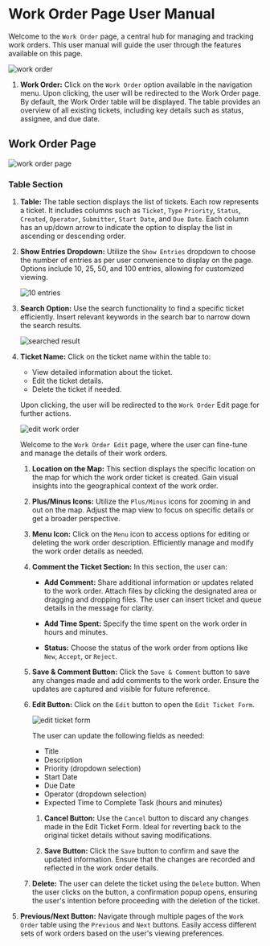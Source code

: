 # Work Order Page User Manual

Welcome to the `Work Order` page, a central hub for managing and tracking work orders. This user manual will guide the user through the features available on this page.

![work order](./img/work-order-1.png)

1. **Work Order:** Click on the `Work Order` option available in the navigation menu. Upon clicking, the user will be redirected to the Work Order page. By default, the Work Order table will be displayed. The table provides an overview of all existing tickets, including key details such as status, assignee, and due date.

## Work Order Page

![work order page](./img/work-order-2.png)

### Table Section

1. **Table:** The table section displays the list of tickets. Each row represents a ticket. It includes columns such as `Ticket`, `Type` `Priority`, `Status`, `Created`, `Operator`, `Submitter`, `Start Date`, and `Due Date`. Each column has an up/down arrow to indicate the option to display the list in ascending or descending order.

2. **Show Entries Dropdown:** Utilize the `Show Entries` dropdown to choose the number of entries as per user convenience to display on the page. Options include 10, 25, 50, and 100 entries, allowing for customized viewing.

    ![10 entries](./img/work-order-3.png)

3. **Search Option:** Use the search functionality to find a specific ticket efficiently. Insert relevant keywords in the search bar to narrow down the search results.

    ![searched result](./img/work-order-4.png)

4. **Ticket Name:** Click on the ticket name within the table to:

    - View detailed information about the ticket.
    - Edit the ticket details.
    - Delete the ticket if needed.

    Upon clicking, the user will be redirected to the `Work Order` Edit page for further actions.

    ![edit work order](./img/work-order-5.png)

    Welcome to the `Work Order Edit` page, where the user can fine-tune and manage the details of their work orders.

    1. **Location on the Map:** This section displays the specific location on the map for which the work order ticket is created. Gain visual insights into the geographical context of the work order.
    2. **Plus/Minus Icons:** Utilize the `Plus/Minus` icons for zooming in and out on the map. Adjust the map view to focus on specific details or get a broader perspective.

    3. **Menu Icon:** Click on the `Menu` icon to access options for editing or deleting the work order description. Efficiently manage and modify the work order details as needed.

    4. **Comment the Ticket Section:** In this section, the user can:

        - **Add Comment:** Share additional information or updates related to the work order. Attach files by clicking the designated area or dragging and dropping files. The user can insert ticket and queue details in the message for clarity.

        - **Add Time Spent:** Specify the time spent on the work order in hours and minutes.

        - **Status:** Choose the status of the work order from options like `New`, `Accept`, or `Reject`.

    5. **Save & Comment Button:** Click the `Save & Comment` button to save any changes made and add comments to the work order. Ensure the updates are captured and visible for future reference.

    6. **Edit Button:** Click on the `Edit` button to open the `Edit Ticket Form`.

        ![edit ticket form](./img/work-order-6.png)
        
        The user can update the following fields as needed:
        - Title
        - Description
        - Priority (dropdown selection)
        - Start Date
        - Due Date
        - Operator (dropdown selection)
        - Expected Time to Complete Task (hours and minutes)

        1. **Cancel Button:** Use the `Cancel` button to discard any changes made in the Edit Ticket Form. Ideal for reverting back to the original ticket details without saving modifications.

        2. **Save Button:** Click the `Save` button to confirm and save the updated information. Ensure that the changes are recorded and reflected in the work order details.

    7. **Delete:** The user can delete the ticket using the `Delete` button. When the user clicks on the button, a confirmation popup opens, ensuring the user's intention before proceeding with the deletion of the ticket.

5. **Previous/Next Button:** Navigate through multiple pages of the `Work Order` table using the `Previous` and `Next` buttons. Easily access different sets of work orders based on the user's viewing preferences.
